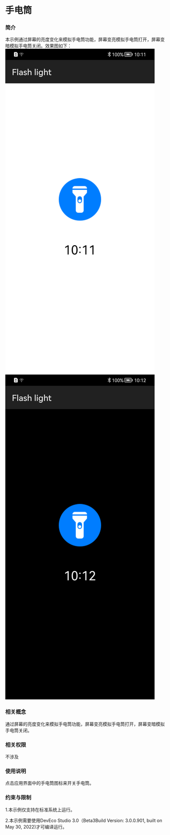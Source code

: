 # 手电筒

### 简介

本示例通过屏幕的亮度变化来模拟手电筒功能，屏幕变亮模拟手电筒打开，屏幕变暗模拟手电筒关闭。效果图如下：
![](screenshots/device/light.png)
![](screenshots/device/dark.png)

### 相关概念

通过屏幕的亮度变化来模拟手电筒功能，屏幕变亮模拟手电筒打开，屏幕变暗模拟手电筒关闭。

### 相关权限

不涉及

### 使用说明

点击应用界面中的手电筒图标来开关手电筒。

### 约束与限制

1.本示例仅支持在标准系统上运行。

2.本示例需要使用DevEco Studio 3.0（Beta3Build Version: 3.0.0.901, built on May 30, 2022)才可编译运行。